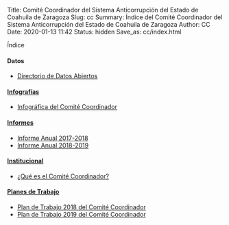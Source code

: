 Title: Comité Coordinador del Sistema Anticorrupción del Estado de Coahuila de Zaragoza
Slug: cc
Summary: Índice del Comité Coordinador del Sistema Anticorrupción del Estado de Coahuila de Zaragoza
Author: CC
Date: 2020-01-13 11:42
Status: hidden
Save_as: cc/index.html


Índice

#### Datos

* [Directorio de Datos Abiertos](datos/directorio-datos-abiertos-cc/)

#### [Infografías](infografias/)

* [Infográfica del Comité Coordinador](infografias/cc-infografia/)

#### [Informes](informes/)

* [Informe Anual 2017-2018](informes/2018-informe-anual/)
* [Informe Anual 2018-2019](informes/2019-informe-anual/)

#### [Institucional](institucional/)

* [¿Qué es el Comité Coordinador?](institucional/que-es-el-cc/)

#### [Planes de Trabajo](planes/)

* [Plan de Trabajo 2018 del Comité Coordinador](planes/plan-de-trabajo-cc-2018)
* [Plan de Trabajo 2019 del Comité Coordinador](planes/plan-de-trabajo-cc-2019)
